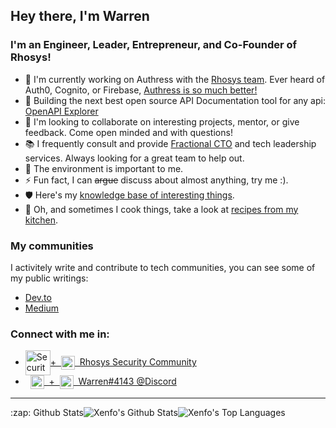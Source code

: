 ## Hey there, I'm Warren

### I'm an Engineer, Leader, Entrepreneur, and Co-Founder of Rhosys!
- 🔭 I'm currently working on Authress with the [Rhosys team](https://rhosys.ch). Ever heard of Auth0, Cognito, or Firebase, [Authress is so much better!](https://authress.io)
- 🌱 Building the next best open source API Documentation tool for any api: [OpenAPI Explorer](https://github.com/Rhosys/openapi-explorer)
- 👯 I'm looking to collaborate on interesting projects, mentor, or give feedback. Come open minded and with questions!
- 📚 I frequently consult and provide [Fractional CTO](https://rhosys.ch) and tech leadership services. Always looking for a great team to help out.
- 🌿 The environment is important to me.
- ⚡ Fun fact, I can ~~argue~~ discuss about almost anything, try me :).
- 🛡 Here's my [knowledge base of interesting things](https://github.com/wparad/wparad/wiki).
- 🍜 Oh, and sometimes I cook things, take a look at [recipes from my kitchen](https://warrensrecipes.wordpress.com/).

### My communities
I activitely write and contribute to tech communities, you can see some of my public writings:
* [Dev.to](https://dev.to/wparad)
* [Medium](https://wparad.medium.com)

### Connect with me in:
* <a href="https://rhosys.ch/community"><img align="center" alt="Security Slack community" width="40px" src="https://cdn.brandfolder.io/5H442O3W/at/pl546j-7le8zk-6gwiyo/Slack_Mark.svg" />+&nbsp;&nbsp;<a href="https://rhosys.ch/community"><img align="center" alt="Security Slack community" width="22px" src="https://authress.io/app/img/logo.png" />&nbsp; Rhosys Security Community</a>
* &nbsp;&nbsp;<a href="https://discordapp.com/users/401675887927623692"><img align="center" alt="Warren#4143" width="22px" src="https://discord.com/assets/9f6f9cd156ce35e2d94c0e62e3eff462.png">&nbsp;&nbsp;+&nbsp; <img align="center" width="22px" src="https://user-images.githubusercontent.com/5056218/143927895-4b30bd0d-2ee2-42db-9617-d908c673eacc.jpg">&nbsp; Warren#4143 @Discord</a>

<!-- ### Languages and Tools:
- <img alt="Node.js" width="22px" src="https://raw.githubusercontent.com/github/explore/80688e429a7d4ef2fca1e82350fe8e3517d3494d/topics/nodejs/nodejs.png" /> Node.js -->

<!-- Profile Counter (bi-weekly reset)
  ![](https://komarev.com/ghpvc/?username=wparad) -->
  
---
<div style="display: flex">
  <summary>:zap: Github Stats</summary>

  <img align="center" alt="Xenfo's Github Stats" src="https://github-readme-stats.xenfo.vercel.app/api?username=wparad&show_icons=true&count_private=true&hide_border=true&bg_color=0d1117&text_color=ffffff" />
  <img align="center" alt="Xenfo's Top Languages" src="https://github-readme-stats.xenfo.vercel.app/api/top-langs/?username=wparad&layout=compact&hide_border=true&bg_color=0d1117&text_color=ffffff" />
</div>
